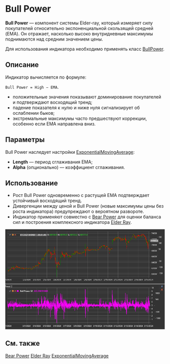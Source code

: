 # Bull Power

**Bull Power** — компонент системы Elder-ray, который измеряет силу покупателей относительно экспоненциальной скользящей средней
(EMA). Он отражает, насколько высоко внутридневные максимумы поднимаются над средним значением цены.

Для использования индикатора необходимо применять класс [BullPower](xref:StockSharp.Algo.Indicators.BullPower).

## Описание

Индикатор вычисляется по формуле:

`Bull Power = High − EMA`.

- положительные значения показывают доминирование покупателей и подтверждают восходящий тренд;
- падение показателя к нулю и ниже нуля сигнализирует об ослаблении быков;
- экстремальные максимумы часто предшествуют коррекции, особенно если EMA направлена вниз.

## Параметры

Bull Power наследует настройки [ExponentialMovingAverage](xref:StockSharp.Algo.Indicators.ExponentialMovingAverage):

- **Length** — период сглаживания EMA;
- **Alpha** (опционально) — коэффициент сглаживания.

## Использование

- Рост Bull Power одновременно с растущей EMA подтверждает устойчивый восходящий тренд.
- Дивергенции между ценой и Bull Power (новые максимумы цены без роста индикатора) предупреждают о вероятном развороте.
- Индикатор применяют совместно с [Bear Power](bear_power.md) для оценки баланса сил и построения комплексного индикатора
  [Elder Ray](elder_ray.md).

![indicator_bull_power](../../../../images/indicator_bull_power.png)

## См. также

[Bear Power](bear_power.md)
[Elder Ray](elder_ray.md)
[ExponentialMovingAverage](ema.md)
